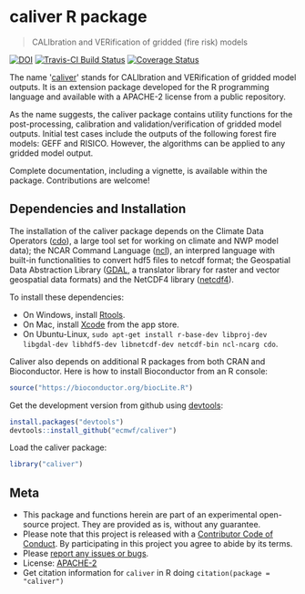 <!--
# Copyright 2016 European Centre for Medium-Range Weather Forecasts (ECMWF)
# This software is licensed under the terms of the Apache Licence Version 2.0 
# which can be obtained at http://www.apache.org/licenses/LICENSE-2.0. 
# In applying this licence, ECMWF does not waive the privileges and immunities 
# granted to it by virtue of its status as an intergovernmental organisation nor
# does it submit to any jurisdiction.
-->

# caliver R package

> CALIbration and VERification of gridded (fire risk) models

[![DOI](https://zenodo.org/badge/DOI/10.5281/zenodo.376613.svg)](https://doi.org/10.5281/zenodo.376613)
[![Travis-CI Build Status](https://travis-ci.org/ecmwf/caliver.svg?branch=master)](https://travis-ci.org/ecmwf/caliver)
[![Coverage Status](https://codecov.io/gh/ecmwf/caliver/master.svg)](https://codecov.io/github/ecmwf/caliver?branch=master)

The name '[caliver](https://github.com/ecmwf/caliver)' stands for CALIbration and VERification of gridded model outputs. It is an extension package developed for the R programming language and available with a APACHE-2 license from a public repository.

As the name suggests, the caliver package contains utility functions for the post-processing, calibration and validation/verification of gridded model outputs. Initial test cases include the outputs of the following forest fire models: GEFF and RISICO. However, the algorithms can be applied to any gridded model output.

Complete documentation, including a vignette, is available within the package. Contributions are welcome!

Dependencies and Installation
-----------------------------

The installation of the caliver package depends on the Climate Data Operators ([cdo](https://code.zmaw.de/projects/cdo/wiki)), a large tool set for working on climate and NWP model data); the NCAR Command Language ([ncl](https://www.ncl.ucar.edu/)), an interpred language with built-in functionalities to convert hdf5 files to netcdf format; the Geospatial Data Abstraction Library ([GDAL](http://www.gdal.org/), a translator library for raster and vector geospatial data formats) and the NetCDF4 library ([netcdf4](http://www.unidata.ucar.edu/software/netcdf/)).

To install these dependencies:

* On Windows, install [Rtools](https://cran.r-project.org/bin/windows/Rtools/).
* On Mac, install [Xcode](https://developer.apple.com/xcode/) from the app store.
* On Ubuntu-Linux, `sudo apt-get install r-base-dev libproj-dev libgdal-dev libhdf5-dev libnetcdf-dev netcdf-bin ncl-ncarg cdo`.

Caliver also depends on additional R packages from both CRAN and Bioconductor. Here is how to install Bioconductor from an R console:

``` r
source("https://bioconductor.org/biocLite.R")
```

Get the development version from github using [devtools](https://github.com/hadley/devtools):

``` r
install.packages("devtools")
devtools::install_github("ecmwf/caliver")
```

Load the caliver package:

``` r
library("caliver")
```

Meta
----

-   This package and functions herein are part of an experimental open-source project. They are provided as is, without any guarantee.
-   Please note that this project is released with a [Contributor Code of Conduct](CONDUCT.md). By participating in this project you agree to abide by its terms.
-   Please [report any issues or bugs](https://github.com/ecmwf/caliver/issues).
-   License: [APACHE-2](LICENSE)
-   Get citation information for `caliver` in R doing `citation(package = "caliver")`
